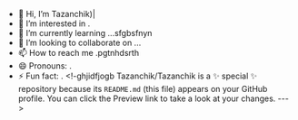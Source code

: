 - 👋 Hi, I’m Tazanchik)|
- 👀 I’m interested in .
- 🌱 I’m currently learning ...sfgbsfnyn
- 💞️ I’m looking to collaborate on ...
- 📫 How to reach me .pgtnhdsrth
- 😄 Pronouns: .
- ⚡ Fun fact: .
<!-ghjidfjogb
Tazanchik/Tazanchik is a ✨ special ✨ repository because its `README.md` (this file) appears on your GitHub profile.
You can click the Preview link to take a look at your changes.
--->
